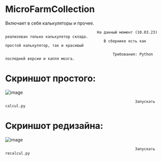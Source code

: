 # MicroFarmCollection
Включает в себя калькуляторы и прочее.

                                             На данный момент (10.03.23) реализован только калькулятор склада.
                                                В сборнике есть как простой калькулятор, так и красивый
 
                                                    Требования: Python последней версии и капля мозга.
            
            
# Скриншот простого:
![image](https://user-images.githubusercontent.com/127502302/224312509-0ea2c1ba-05ba-4072-bc80-3cacd1807306.png)

                                                              Запускать calcul.py
# Скриншот редизайна:
![image](https://user-images.githubusercontent.com/127502302/224312799-f9cd97ae-1251-4447-9905-220ebb7b1a8f.png)

                                                              Запускать recalcul.py
